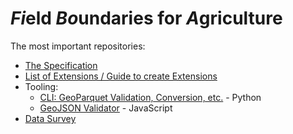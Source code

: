 # *Fi*eld *Bo*undaries for *A*griculture

The most important repositories:

- [The Specification](https://github.com/fiboa/specification)
- [List of Extensions / Guide to create Extensions](https://github.com/fiboa/extensions)
- Tooling:
  - [CLI: GeoParquet Validation, Conversion, etc.](https://github.com/fiboa/cli) - Python
  - [GeoJSON Validator](https://github.com/fiboa/geojson-validator) - JavaScript
- [Data Survey](https://github.com/fiboa/data-survey)
